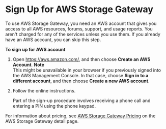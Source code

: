 # Sign Up for AWS Storage Gateway<a name="GettingStartedSignUpStep1-common"></a>

To use AWS Storage Gateway, you need an AWS account that gives you access to all AWS resources, forums, support, and usage reports\. You aren't charged for any of the services unless you use them\. If you already have an AWS account, you can skip this step\. 

**To sign up for AWS account**

1. Open [https://aws\.amazon\.com/](https://aws.amazon.com/), and then choose **Create an AWS Account**\.
**Note**  
This might be unavailable in your browser if you previously signed into the AWS Management Console\. In that case, choose **Sign in to a different account**, and then choose **Create a new AWS account**\.

1. Follow the online instructions\.

   Part of the sign\-up procedure involves receiving a phone call and entering a PIN using the phone keypad\.

For information about pricing, see [AWS Storage Gateway Pricing](http://aws.amazon.com/storagegateway/pricing) on the AWS Storage Gateway detail page\. 